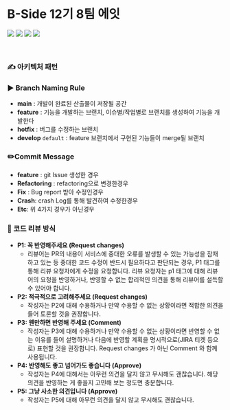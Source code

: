# B-Side 12기 8팀 에잇
<p align="left">
<img src="https://img.shields.io/badge/swift-5.7-blue.svg" />
<img src="https://img.shields.io/badge/xcode-14.0-green.svg" />
<img src="https://img.shields.io/badge/ios-16.0-yellow.svg" />
<img src="https://img.shields.io/badge/licence-MIT-lightgrey.svg" /> 
</p>
<br>

### ✍️ 아키텍처 패턴

### ▶️ Branch Naming Rule
- **main** : 개발이 완료된 산출물이 저장될 공간
- **feature** : 기능을 개발하는 브랜치, 이슈별/작업별로 브랜치를 생성하여 기능을 개발한다
- **hotfix** : 버그를 수정하는 브랜치
- **develop** `default` : feature 브랜치에서 구현된 기능들이 merge될 브랜치

### ✏️Commit Message
- **feature** : git Issue 생성한 경우
- **Refactoring** : refactoring으로 변경한경우
- **Fix** :  Bug report 받아 수정인경우
- **Crash**: crash Log를 통해 발견하여 수정한경우
- **Etc**: 위 4가지 경우가 아닌경우

### 🤝 코드 리뷰 방식
- **P1: 꼭 반영해주세요 (Request changes)**
  - 리뷰어는 PR의 내용이 서비스에 중대한 오류를 발생할 수 있는 가능성을 잠재하고 있는 등 중대한 코드 수정이 반드시 필요하다고 판단되는 경우, P1 태그를 통해 리뷰 요청자에게 수정을 요청합니다. 리뷰 요청자는 p1 태그에 대해 리뷰어의 요청을 반영하거나, 반영할 수 없는 합리적인 의견을 통해 리뷰어를 설득할 수 있어야 합니다.
- **P2: 적극적으로 고려해주세요 (Request changes)**
  - 작성자는 P2에 대해 수용하거나 만약 수용할 수 없는 상황이라면 적합한 의견을 들어 토론할 것을 권장합니다.
- **P3: 웬만하면 반영해 주세요 (Comment)**
  - 작성자는 P3에 대해 수용하거나 만약 수용할 수 없는 상황이라면 반영할 수 없는 이유를 들어 설명하거나 다음에 반영할 계획을 명시적으로(JIRA 티켓 등으로) 표현할 것을 권장합니다. Request changes 가 아닌 Comment 와 함께 사용됩니다.
- **P4: 반영해도 좋고 넘어가도 좋습니다 (Approve)**
  - 작성자는 P4에 대해서는 아무런 의견을 달지 않고 무시해도 괜찮습니다. 해당 의견을 반영하는 게 좋을지 고민해 보는 정도면 충분합니다.
- **P5: 그냥 사소한 의견입니다 (Approve)**
  - 작성자는 P5에 대해 아무런 의견을 달지 않고 무시해도 괜찮습니다.
